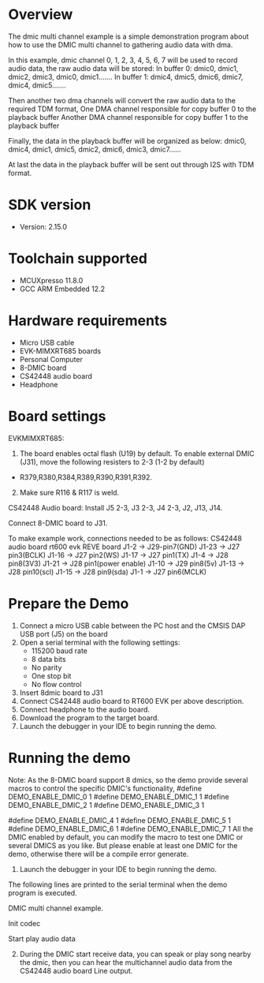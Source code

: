 Overview
========
The dmic multi channel example is a simple demonstration program about how to use the DMIC multi channel to gathering audio data with dma.

In this example, dmic channel 0, 1, 2, 3, 4, 5, 6, 7 will be used to record audio data, the raw audio data will be stored:
In buffer 0:
dmic0, dmic1, dmic2, dmic3, dmic0, dmic1.......
In buffer 1:
dmic4, dmic5, dmic6, dmic7, dmic4, dmic5.......

Then another two dma channels will convert the raw audio data to the required TDM format,
One DMA channel responsible for copy buffer 0 to the playback buffer
Another DMA channel responsible for copy buffer 1 to the playback buffer

Finally, the data in the playback buffer will be organized as below:
dmic0, dmic4, dmic1, dmic5, dmic2, dmic6, dmic3, dmic7......

At last the data in the playback buffer will be sent out through I2S with TDM format.

SDK version
===========
- Version: 2.15.0

Toolchain supported
===================
- MCUXpresso  11.8.0
- GCC ARM Embedded  12.2

Hardware requirements
=====================
- Micro USB cable
- EVK-MIMXRT685 boards
- Personal Computer
- 8-DMIC board
- CS42448 audio board
- Headphone

Board settings
==============
EVKMIMXRT685:
1. The board enables octal flash (U19) by default. To enable external DMIC (J31), move the following resisters to 2-3 (1-2 by default)
 - R379,R380,R384,R389,R390,R391,R392.
2. Make sure R116 & R117 is weld.

CS42448 Audio board:
Install J5 2-3, J3 2-3, J4 2-3, J2, J13, J14.

Connect 8-DMIC board to J31.

To make example work, connections needed to be as follows:
CS42448 audio board             rt600 evk REVE board
J1-2                      ->          J29-pin7(GND)
J1-23                     ->          J27 pin3(BCLK)
J1-16                     ->          J27 pin2(WS)
J1-17                     ->          J27 pin1(TX)
J1-4                      ->          J28 pin8(3V3)
J1-21                     ->          J28 pin1(power enable)
J1-10                     ->          J29 pin8(5v)
J1-13                     ->          J28 pin10(scl)
J1-15                     ->          J28 pin9(sda)
J1-1                      ->          J27 pin6(MCLK)


Prepare the Demo
================
1.  Connect a micro USB cable between the PC host and the CMSIS DAP USB port (J5) on the board
2.  Open a serial terminal with the following settings:
    - 115200 baud rate
    - 8 data bits
    - No parity
    - One stop bit
    - No flow control
3.  Insert 8dmic board to J31
4.  Connect CS42448 audio board to RT600 EVK per above description.
5.  Connect headphone to the audio board.
6.  Download the program to the target board.
7.  Launch the debugger in your IDE to begin running the demo.

Running the demo
================
Note: As the 8-DMIC board support 8 dmics, so the demo provide several macros to control the specific DMIC's functionality,
#define DEMO_ENABLE_DMIC_0 1
#define DEMO_ENABLE_DMIC_1 1
#define DEMO_ENABLE_DMIC_2 1
#define DEMO_ENABLE_DMIC_3 1

#define DEMO_ENABLE_DMIC_4 1
#define DEMO_ENABLE_DMIC_5 1
#define DEMO_ENABLE_DMIC_6 1
#define DEMO_ENABLE_DMIC_7 1
All the DMIC enabled by default, you can modify the macro to test one DMIC or several DMICS as you like. But please enable at least one DMIC for the demo, otherwise there will be a compile error generate.

1.  Launch the debugger in your IDE to begin running the demo.

The following lines are printed to the serial terminal when the demo program is executed.

DMIC multi channel example.

Init codec

Start play audio data


2. During the DMIC start receive data, you can speak or play song nearby the dmic, then you can hear the multichannel audio data from the CS42448 audio board Line output.
